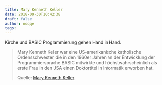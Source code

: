 ```yaml
---
title: Mary Kenneth Keller
date: 2018-09-30T10:42:38
draft: false
author: noqqe
tags:
---
```


Kirche und BASIC Programmierung gehen Hand in Hand.

> Mary Kenneth Keller  war eine US-amerikanische katholische Ordensschwester,
> die in den 1960er Jahren an der Entwicklung der Programmiersprache BASIC
> mitwirkte und höchstwahrscheinlich als erste Frau in den USA einen
> Doktortitel in Informatik erworben hat.
>
> Quelle: [Mary Kenneth Keller](https://de.wikipedia.org/wiki/Mary_Kenneth_Keller)
